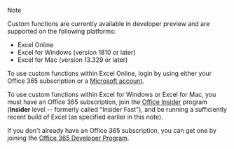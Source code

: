 > [!NOTE]
> Custom functions are currently available in developer preview and are supported on the following platforms:
> - Excel Online
> - Excel for Windows (version 1810 or later)
> - Excel for Mac (version 13.329 or later)
> 
> To use custom functions within Excel Online, login by using either your Office 365 subscription or a [Microsoft account](https://account.microsoft.com/account).
> 
> To use custom functions within Excel for Windows or Excel for Mac, you must have an Office 365 subscription, join the [Office Insider](https://products.office.com/office-insider) program (**Insider** level -- formerly called "Insider Fast"), and be running a sufficiently recent build of Excel (as specified earlier in this note). 
>
> If you don't already have an Office 365 subscription, you can get one by joining the [Office 365 Developer Program](https://developer.microsoft.com/en-us/office/dev-program).